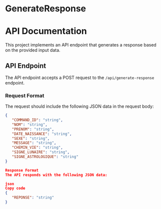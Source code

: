 # GenerateResponse

# API Documentation

This project implements an API endpoint that generates a response based on the provided input data.

## API Endpoint

The API endpoint accepts a POST request to the `/api/generate-response` endpoint.

### Request Format

The request should include the following JSON data in the request body:

```json
{
   "COMMAND_ID": "string",
   "NOM": "string",
   "PRENOM": "string",
   "DATE_NAISSANCE": "string",
   "SEXE": "string",
   "MESSAGE": "string",
   "CHEMIN_VIE": "string",
   "SIGNE_LUNAIRE": "string",
   "SIGNE_ASTROLOGIQUE": "string"
}

Response Format
The API responds with the following JSON data:

json
Copy code
{
   "REPONSE": "string"
}
